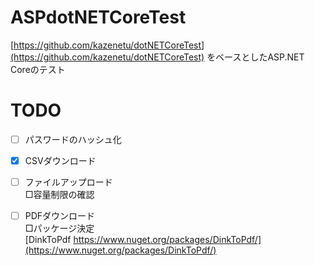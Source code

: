 # ASPdotNETCoreTest
[https://github.com/kazenetu/dotNETCoreTest](https://github.com/kazenetu/dotNETCoreTest) をベースとしたASP.NET Coreのテスト

# TODO
- [ ] パスワードのハッシュ化
- [X] CSVダウンロード
- [ ] ファイルアップロード  
  □容量制限の確認  
- [ ] PDFダウンロード  
  □パッケージ決定  
   [DinkToPdf https://www.nuget.org/packages/DinkToPdf/](https://www.nuget.org/packages/DinkToPdf/)
 